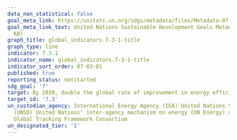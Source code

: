 ```yaml
---
data_non_statistical: false
goal_meta_link: https://unstats.un.org/sdgs/metadata/files/Metadata-07-03-01.pdf
goal_meta_link_text: United Nations Sustainable Development Goals Metadata (PDF 192
  KB)
graph_title: global_indicators.7-3-1-title
graph_type: line
indicator: 7.3.1
indicator_name: global_indicators.7-3-1-title
indicator_sort_order: 07-03-01
published: true
reporting_status: notstarted
sdg_goal: '7'
target: By 2030, double the global rate of improvement in energy efficiency
target_id: '7.3'
un_custodian_agency: International Energy Agency (IEA) United Nations Statistics Division
  (UNSD) United Nations' inter-agency mechanism on energy (UN Energy) and the SE4ALL
  Global Tracking Framework Consortium
un_designated_tier: '1'
---
```

